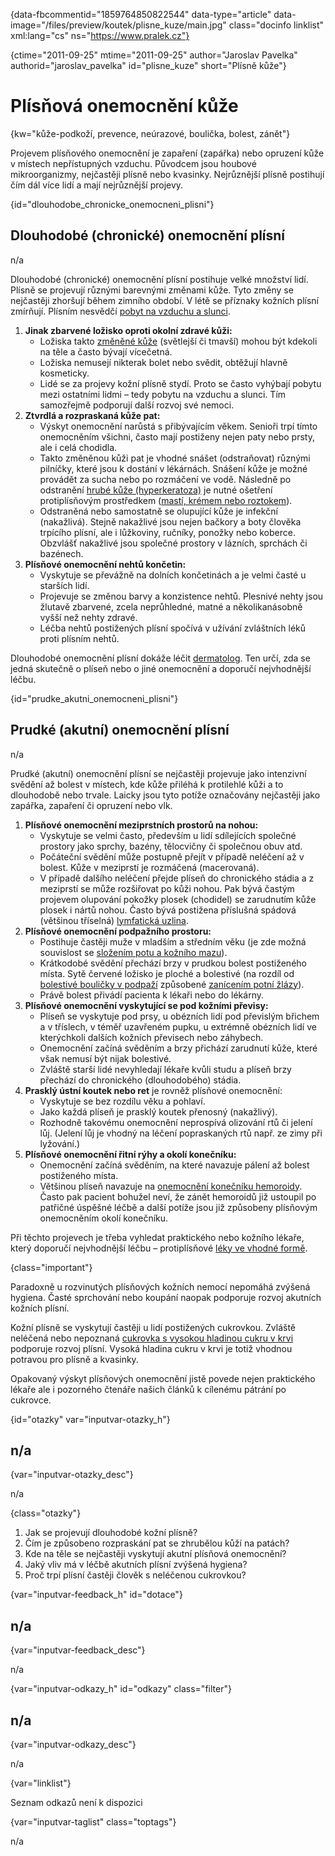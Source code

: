 
{data-fbcommentid="1859764850822544" data-type="article" data-image="/files/preview/koutek/plisne_kuze/main.jpg" class="docinfo linklist" xml:lang="cs" ns="https://www.pralek.cz"}

{ctime="2011-09-25" mtime="2011-09-25" author="Jaroslav Pavelka" authorid="jaroslav\_pavelka" id="plisne\_kuze" short="Plísně kůže"}

# Plísňová onemocnění kůže

{kw="kůže-podkoží, prevence, neúrazové, boulička, bolest, zánět"}

Projevem plísňového onemocnění je zapaření (zapářka) nebo opruzení kůže v místech nepřístupných vzduchu. Původcem jsou houbové mikroorganizmy, nejčastěji plísně nebo kvasinky. Nejrůznější plísně postihují čím dál více lidí a mají nejrůznější projevy.

{id="dlouhodobe\_chronicke\_onemocneni_plisni"}

## Dlouhodobé (chronické) onemocnění plísní

n/a

Dlouhodobé (chronické) onemocnění plísní postihuje velké množství lidí. Plísně se projevují různými barevnými změnami kůže. Tyto změny se nejčastěji zhoršují během zimního období. V létě se příznaky kožních plísní zmírňují. Plísním nesvědčí [pobyt na vzduchu a slunci][1].

  1. **Jinak zbarvené ložisko oproti okolní zdravé kůži:** 
      * Ložiska takto [změněné kůže][2] (světlejší či tmavší) mohou být kdekoli na těle a často bývají vícečetná.
      * Ložiska nemusejí nikterak bolet nebo svědit, obtěžují hlavně kosmeticky.
      * Lidé se za projevy kožní plísně stydí. Proto se často vyhýbají pobytu mezi ostatními lidmi – tedy pobytu na vzduchu a slunci. Tím samozřejmě podporují další rozvoj své nemoci.
  2. **Ztvrdlá a rozpraskaná kůže pat:** 
      * Výskyt onemocnění narůstá s přibývajícím věkem. Senioři trpí tímto onemocněním všichni, často mají postiženy nejen paty nebo prsty, ale i celá chodidla.
      * Takto změněnou kůži pat je vhodné snášet (odstraňovat) různými pilníčky, které jsou k dostání v lékárnách. Snášení kůže je možné provádět za sucha nebo po rozmáčení ve vodě. Následně po odstranění [hrubé kůže (hyperkeratoza)][3] je nutné ošetření protiplísňovým prostředkem ([mastí, krémem nebo roztokem][4]).
      * Odstraněná nebo samostatně se olupující kůže je infekční (nakažlivá). Stejně nakažlivé jsou nejen bačkory a boty člověka trpícího plísní, ale i lůžkoviny, ručníky, ponožky nebo koberce. Obzvlášť nakažlivé jsou společné prostory v lázních, sprchách či bazénech.
  3. **Plísňové onemocnění nehtů končetin:** 
      * Vyskytuje se převážně na dolních končetinách a je velmi časté u starších lidí.
      * Projevuje se změnou barvy a konzistence nehtů. Plesnivé nehty jsou žlutavě zbarvené, zcela neprůhledné, matné a několikanásobně vyšší než nehty zdravé.
      * Léčba nehtů postižených plísní spočívá v užívání zvláštních léků proti plísním nehtů.

Dlouhodobé onemocnění plísní dokáže léčit [dermatolog][5]. Ten určí, zda se jedná skutečně o plíseň nebo o jiné onemocnění a doporučí nejvhodnější léčbu.

{id="prudke\_akutni\_onemocneni_plisni"}

## Prudké (akutní) onemocnění plísní

n/a

Prudké (akutní) onemocnění plísní se nejčastěji projevuje jako intenzivní svědění až bolest v místech, kde kůže přiléhá k protilehlé kůži a to dlouhodobě nebo trvale. Laicky jsou tyto potíže označovány nejčastěji jako zapářka, zapaření či opruzení nebo vlk.

  1. **Plísňové onemocnění meziprstních prostorů na nohou:** 
      * Vyskytuje se velmi často, především u lidí sdílejících společné prostory jako sprchy, bazény, tělocvičny či společnou obuv atd.
      * Počáteční svědění může postupně přejít v případě neléčení až v bolest. Kůže v meziprstí je rozmáčená (macerovaná).
      * V případě dalšího neléčení přejde plíseň do chronického stádia a z meziprstí se může rozšiřovat po kůži nohou. Pak bývá častým projevem olupování pokožky plosek (chodidel) se zarudnutím kůže plosek i nártů nohou. Často bývá postižena příslušná spádová (většinou tříselná) [lymfatická uzlina][6].
  2. **Plísňové onemocnění podpažního prostoru:** 
      * Postihuje častěji muže v mladším a středním věku (je zde možná souvislost se [složením potu a kožního mazu][7]).
      * Krátkodobé svědění přechází brzy v prudkou bolest postiženého místa. Sytě červené ložisko je ploché a bolestivé (na rozdíl od [bolestivé bouličky v podpaží][8] způsobené [zanícením potní žlázy][9]).
      * Právě bolest přivádí pacienta k lékaři nebo do lékárny.
  3. **Plísňové onemocnění vyskytující se pod kožními převisy:** 
      * Plíseň se vyskytuje pod prsy, u obézních lidí pod převislým břichem a v tříslech, v téměř uzavřeném pupku, u extrémně obézních lidí ve kterýchkoli dalších kožních převisech nebo záhybech.
      * Onemocnění začíná svěděním a brzy přichází zarudnutí kůže, které však nemusí být nijak bolestivé.
      * Zvláště starší lidé nevyhledají lékaře kvůli studu a plíseň brzy přechází do chronického (dlouhodobého) stádia.
  4. **Prasklý ústní koutek nebo ret** je rovněž plísňové onemocnění: 
      * Vyskytuje se bez rozdílu věku a pohlaví.
      * Jako každá plíseň je prasklý koutek přenosný (nakažlivý).
      * Rozhodně takovému onemocnění neprospívá olizování rtů či jelení lůj. (Jelení lůj je vhodný na léčení popraskaných rtů např. ze zimy při lyžování.)
  5. **Plísňové onemocnění řitní rýhy a okolí konečníku:** 
      * Onemocnění začíná svěděním, na které navazuje pálení až bolest postiženého místa.
      * Většinou plíseň navazuje na [onemocnění konečníku hemoroidy][10]. Často pak pacient bohužel neví, že zánět hemoroidů již ustoupil po patřičné úspěšné léčbě a další potíže jsou již způsobeny plísňovým onemocněním okolí konečníku.

Při těchto projevech je třeba vyhledat praktického nebo kožního lékaře, který doporučí nejvhodnější léčbu – protiplísňové [léky ve vhodné formě][4].

{class="important"}

Paradoxně u rozvinutých plísňových kožních nemocí nepomáhá zvýšená hygiena. Časté sprchování nebo koupání naopak podporuje rozvoj akutních kožních plísní.

Kožní plísně se vyskytují častěji u lidí postižených cukrovkou. Zvláště neléčená nebo nepoznaná [cukrovka s vysokou hladinou cukru v krvi][11] podporuje rozvoj plísní. Vysoká hladina cukru v krvi je totiž vhodnou potravou pro plísně a kvasinky.

Opakovaný výskyt plísňových onemocnění jistě povede nejen praktického lékaře ale i pozorného čtenáře našich článků k cílenému pátrání po cukrovce.

{id="otazky" var="inputvar-otazky_h"}

## n/a

{var="inputvar-otazky_desc"}

n/a

{class="otazky"}

  1. Jak se projevují dlouhodobé kožní plísně?
  2. Čím je způsobeno rozpraskání pat se zhrubělou kůží na patách?
  3. Kde na těle se nejčastěji vyskytují akutní plísňová onemocnění?
  4. Jaký vliv má v léčbě akutních plísní zvýšená hygiena?
  5. Proč trpí plísní častěji člověk s neléčenou cukrovkou?

{var="inputvar-feedback_h" id="dotace"}

## n/a

{var="inputvar-feedback_desc"}

n/a

{var="inputvar-odkazy_h" id="odkazy" class="filter"}

## n/a

{var="inputvar-odkazy_desc"}

n/a

{var="linklist"}

Seznam odkazů není k dispozici

{var="inputvar-taglist" class="toptags"}

n/a

 [1]: zasady_spravneho_opalovani
 [2]: znamenko-bradavice-rakovina
 [3]: puchyr_mozol_kuri_oko
 [4]: lekove_formy
 [5]: nalehavost_lekarskeho_vysetreni
 [6]: lymfaticke_uzliny
 [7]: akne
 [8]: onemocneni_prsu
 [9]: zanet
 [10]: krvaceni_z_konecniku
 [11]: cukrovka

